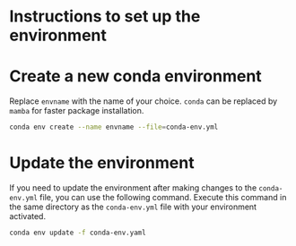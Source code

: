 # Instructions to set up the environment

# Create a new conda environment

Replace `envname` with the name of your choice.
`conda` can be replaced by `mamba` for faster package installation.

```bash
conda env create --name envname --file=conda-env.yml
```

# Update the environment

If you need to update the environment after making changes to the `conda-env.yml` file, you can use the following command.
Execute this command in the same directory as the `conda-env.yml` file with your environment activated.

```bash
conda env update -f conda-env.yaml
```

